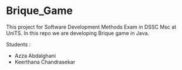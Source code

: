 # Brique_Game
This project for Software Development Methods Exam in DSSC Msc at UniTS. 
In this repo we are developing Brique game in Java.  

Students : 
- Azza Abdalghani 
- Keerthana Chandrasekar
